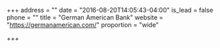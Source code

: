 +++
address = ""
date = "2016-08-20T14:05:43-04:00"
is_lead = false
phone = ""
title = "German American Bank"
website = "https://germanamerican.com/"
proportion = "wide"

+++
